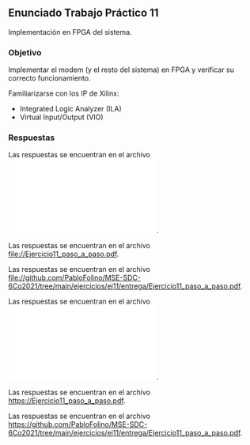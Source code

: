 ## Enunciado Trabajo Práctico 11

Implementación en FPGA del sistema.


### Objetivo

Implementar el modem (y el resto del sistema) en FPGA y verificar su
correcto funcionamiento.

Familiarizarse con los IP de Xilinx:
- Integrated Logic Analyzer (ILA)
- Virtual Input/Output (VIO)


### Respuestas

Las respuestas se encuentran en el archivo  ![Link](file:Ejercicio11_paso_a_paso.pdf).

Las respuestas se encuentran en el archivo  <file://Ejercicio11_paso_a_paso.pdf>.

Las respuestas se encuentran en el archivo  <file://github.com/PabloFolino/MSE-SDC-6Co2021/tree/main/ejercicios/ej11/entrega/Ejercicio11_paso_a_paso.pdf>.

Las respuestas se encuentran en el archivo  ![Link](Ejercicio11_paso_a_paso.pdf).

Las respuestas se encuentran en el archivo  <https://Ejercicio11_paso_a_paso.pdf>.

Las respuestas se encuentran en el archivo  <https://github.com/PabloFolino/MSE-SDC-6Co2021/tree/main/ejercicios/ej11/entrega/Ejercicio11_paso_a_paso.pdf>.
